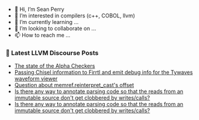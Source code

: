 - 👋 Hi, I’m Sean Perry
- 👀 I’m interested in compilers (c++, COBOL, llvm)
- 🌱 I’m currently learning ...
- 💞️ I’m looking to collaborate on ...
- 📫 How to reach me ...

<!---
s66perry/s66perry is a ✨ special ✨ repository because its `README.md` (this file) appears on your GitHub profile.
You can click the Preview link to take a look at your changes.
--->
### 📕 Latest LLVM Discourse Posts

<!-- DISCOURSE-LLVM:START -->
- [The state of the Alpha Checkers](https://discourse.llvm.org/t/the-state-of-the-alpha-checkers/78400#post_1)
- [Passing Chisel information to Firrtl and emit debug info for the Tywaves waveform viewer](https://discourse.llvm.org/t/passing-chisel-information-to-firrtl-and-emit-debug-info-for-the-tywaves-waveform-viewer/78352#post_4)
- [Question about memref.reinterpret_cast&#39;s offset](https://discourse.llvm.org/t/question-about-memref-reinterpret-casts-offset/76082#post_13)
- [Is there any way to annotate parsing code so that the reads from an immutable source don&#39;t get clobbered by writes/calls?](https://discourse.llvm.org/t/is-there-any-way-to-annotate-parsing-code-so-that-the-reads-from-an-immutable-source-dont-get-clobbered-by-writes-calls/78394#post_13)
- [Is there any way to annotate parsing code so that the reads from an immutable source don&#39;t get clobbered by writes/calls?](https://discourse.llvm.org/t/is-there-any-way-to-annotate-parsing-code-so-that-the-reads-from-an-immutable-source-dont-get-clobbered-by-writes-calls/78394#post_12)
<!-- DISCOURSE-LLVM:END -->
